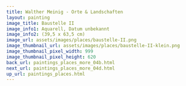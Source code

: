 ```yaml
---
title: Walther Meinig - Orte & Landschaften
layout: painting
image_title: Baustelle II
image_info1: Aquarell, Datum unbekannt
image_info2: (39,5 x 63,5 cm)
image_url: assets/images/places/baustelle-II.png
image_thumbnail_url: assets/images/places/baustelle-II-klein.png
image_thumbnail_pixel_width: 999
image_thumbnail_pixel_height: 620
back_url: paintings_places_more_04b.html
next_url: paintings_places_more_04d.html
up_url: paintings_places.html
---
```


